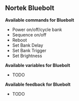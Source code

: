 ## Nortek Bluebolt

**Available commands for Bluebolt**

- Power on/off/cycle bank
- Sequence on/off
- Reboot
- Set Bank Delay
- Set Bank Trigger
- Set Brightness

**Available variables for Bluebolt**

- TODO

**Available feedback for Bluebolt**

- TODO
